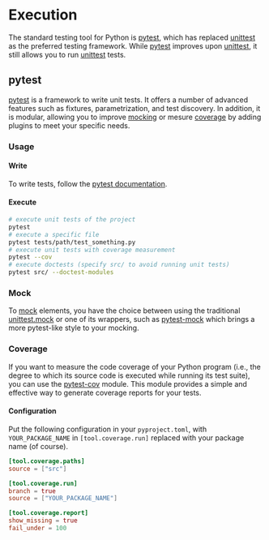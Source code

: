# Execution

The standard testing tool for Python is [pytest](#pytest), which has replaced [unittest](https://docs.python.org/3/library/unittest.html) as the preferred testing framework. While [pytest](https://docs.pytest.org/en/latest/) improves upon [unittest](https://docs.python.org/3/library/unittest.html), it still allows you to run [unittest](https://docs.python.org/3/library/unittest.html) tests.

## pytest

[pytest](https://docs.pytest.org/en/latest/) is a framework to write unit tests. It offers a number of advanced features such as fixtures, parametrization, and test discovery. In addition, it is modular, allowing you to improve [mocking](#mock) or mesure [coverage](#coverage) by adding plugins to meet your specific needs.

### Usage

#### Write

To write tests, follow the [pytest documentation](https://docs.pytest.org/en/latest/).

#### Execute

```sh
# execute unit tests of the project
pytest
# execute a specific file
pytest tests/path/test_something.py
# execute unit tests with coverage measurement
pytest --cov
# execute doctests (specify src/ to avoid running unit tests)
pytest src/ --doctest-modules
```

### Mock

To [mock](https://en.wikipedia.org/wiki/Mock_object) elements, you have the choice between using the traditional [unittest.mock](https://docs.python.org/3/library/unittest.mock.html) or one of its wrappers, such as [pytest-mock](https://pytest-mock.readthedocs.io/en/latest/) which brings a more pytest-like style to your mocking. 

### Coverage

If you want to measure the code coverage of your Python program (i.e., the degree to which its source code is executed while running its test suite), you can use the [pytest-cov](https://pytest-cov.readthedocs.io/en/latest/) module. This module provides a simple and effective way to generate coverage reports for your tests.

#### Configuration

Put the following configuration in your `pyproject.toml`, with `YOUR_PACKAGE_NAME` in `[tool.coverage.run]` replaced with your package name (of course).

```toml
[tool.coverage.paths]
source = ["src"]

[tool.coverage.run]
branch = true
source = ["YOUR_PACKAGE_NAME"]

[tool.coverage.report]
show_missing = true
fail_under = 100
```
